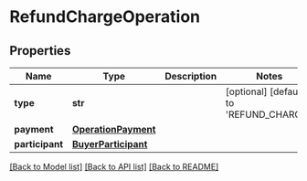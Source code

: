 # RefundChargeOperation

## Properties
Name | Type | Description | Notes
------------ | ------------- | ------------- | -------------
**type** | **str** |  | [optional] [default to 'REFUND_CHARGE']
**payment** | [**OperationPayment**](OperationPayment.md) |  | 
**participant** | [**BuyerParticipant**](BuyerParticipant.md) |  | 

[[Back to Model list]](../README.md#documentation-for-models) [[Back to API list]](../README.md#documentation-for-api-endpoints) [[Back to README]](../README.md)


